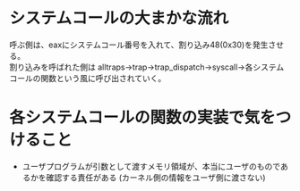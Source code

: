 # システムコールの大まかな流れ
呼ぶ側は、eaxにシステムコール番号を入れて、割り込み48(0x30)を発生させる。
<br>
割り込みを呼ばれた側は
alltraps->trap->trap_dispatch->syscall->各システムコールの関数という風に呼び出されていく。

# 各システムコールの関数の実装で気をつけること
- ユーザプログラムが引数として渡すメモリ領域が、本当にユーザのものであるかを確認する責任がある
(カーネル側の情報をユーザ側に渡さない)